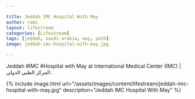 ```yaml
---

title: Jeddah IMC Hospital With May
author: rami
layout: lifestream 
categories: [Lifestream]
tags: [jeddah, saudi-arabia, may, path]
image: jeddah-imc-hospital-with-may.jpg

---
```


Jeddah #IMC #Hospital with May at International Medical Center (IMC) | المركز الطبي الدولي.

{% include image.html url="/assets/images/content/lifestream/jeddah-imc-hospital-with-may.jpg" description="Jeddah IMC Hospital With May" %}

